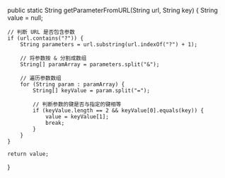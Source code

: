 public static String getParameterFromURL(String url, String key) {
    String value = null;
    
    // 判断 URL 是否包含参数
    if (url.contains("?")) {
        String parameters = url.substring(url.indexOf("?") + 1);
        
        // 将参数按 & 分割成数组
        String[] paramArray = parameters.split("&");
        
        // 遍历参数数组
        for (String param : paramArray) {
            String[] keyValue = param.split("=");
            
            // 判断参数的键是否与指定的键相等
            if (keyValue.length == 2 && keyValue[0].equals(key)) {
                value = keyValue[1];
                break;
            }
        }
    }
    
    return value;
}
